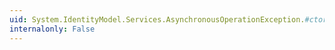 ```yaml
---
uid: System.IdentityModel.Services.AsynchronousOperationException.#ctor
internalonly: False
---
```

